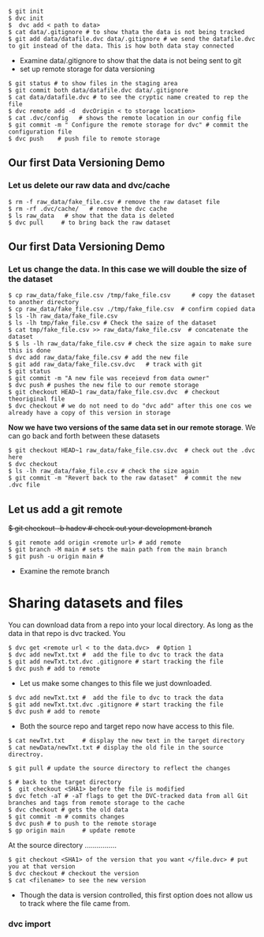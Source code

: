 ```console
$ git init
$ dvc init
$  dvc add < path to data>
$ cat data/.gitignore # to show thata the data is not being tracked
$ git add data/datafile.dvc data/.gitignore # we send the datafile.dvc to git instead of the data. This is how both data stay connected
```

- Examine data/.gitignore to show that the data is not being sent to git
- set up remote storage for data versioning

```console
$ git status # to show files in the staging area
$ git commit both data/datafile.dvc data/.gitignore
$ cat data/datafile.dvc # to see the cryptic name created to rep the file
$ dvc remote add -d  dvcOrigin < to storage location>
$ cat .dvc/config   # shows the remote location in our config file
$ git commit -m " Configure the remote storage for dvc" # commit the configuration file
$ dvc push    # push file to remote storage
```

## Our first Data Versioning Demo

### Let us delete our raw data and dvc/cache

```console
$ rm -f raw_data/fake_file.csv # remove the raw dataset file
$ rm -rf .dvc/cache/   # remove the dvc cache
$ ls raw_data   # show that the data is deleted
$ dvc pull     # to bring back the raw dataset
```

## Our first Data Versioning Demo

### Let us change the data. In this case we will double the size of the dataset

```console
$ cp raw_data/fake_file.csv /tmp/fake_file.csv      # copy the dataset to another directory
$ cp raw_data/fake_file.csv ./tmp/fake_file.csv  # confirm copied data
$ ls -lh raw_data/fake_file.csv
$ ls -lh tmp/fake_file.csv # Check the saize of the dataset
$ cat tmp/fake_file.csv >> raw_data/fake_file.csv  # concatenate the dataset
$ $ ls -lh raw_data/fake_file.csv # check the size again to make sure this is done
$ dvc add raw_data/fake_file.csv # add the new file
$ git add raw_data/fake_file.csv.dvc   # track with git
$ git status
$ git commit -m "A new file was receievd from data owner"
$ dvc push # pushes the new file to our remote storage
$ git checkout HEAD~1 raw_data/fake_file.csv.dvc  # checkout theoriginal file
$ dvc checkout # we do not need to do "dvc add" after this one cos we already have a copy of this version in storage
```

**Now we have two versions of the same data set in our remote storage**. We can go back and forth between these datasets

```console
$ git checkout HEAD~1 raw_data/fake_file.csv.dvc  # check out the .dvc here
$ dvc checkout
$ ls -lh raw_data/fake_file.csv # check the size again
$ git commit -m "Revert back to the raw dataset"  # commit the new .dvc file
```

## Let us add a git remote

~~$ git checkout -b hadev # check out your development branch~~

```console
$ git remote add origin <remote url> # add remote
$ git branch -M main # sets the main path from the main branch
$ git push -u origin main #
```

- Examine the remote branch

# Sharing datasets and files

You can download data from a repo into your local directory. As long as the data in that repo is dvc tracked. You

```console
$ dvc get <remote url < to the data.dvc>  # Option 1
$ dvc add newTxt.txt #  add the file to dvc to track the data
$ git add newTxt.txt.dvc .gitignore # start tracking the file
$ dvc push # add to remote
```

- Let us make some changes to this file we just downloaded.

```console
$ dvc add newTxt.txt #  add the file to dvc to track the data
$ git add newTxt.txt.dvc .gitignore # start tracking the file
$ dvc push # add to remote
```

- Both the source repo and target repo now have access to this file.

```console
$ cat newTxt.txt     # display the new text in the target directory
$ cat newData/newTxt.txt # display the old file in the source directroy.

$ git pull # update the source directory to reflect the changes

$ # back to the target directory
$  git checkout <SHA1> before the file is modified
$ dvc fetch -aT # -aT flags to get the DVC-tracked data from all Git branches and tags from remote storage to the cache
$ dvc checkout # gets the old data
$ git commit -m # commits changes
$ dvc push # to push to the remote storage
$ gp origin main     # update remote
```

At the source directory ................

```console
$ git checkout <SHA1> of the version that you want </file.dvc> # put you at that version
$ dvc checkout # checkout the version
$ cat <filename> to see the new version
```

- Though the data is version controlled, this first option does not allow us to track where the file came from.

### dvc import
